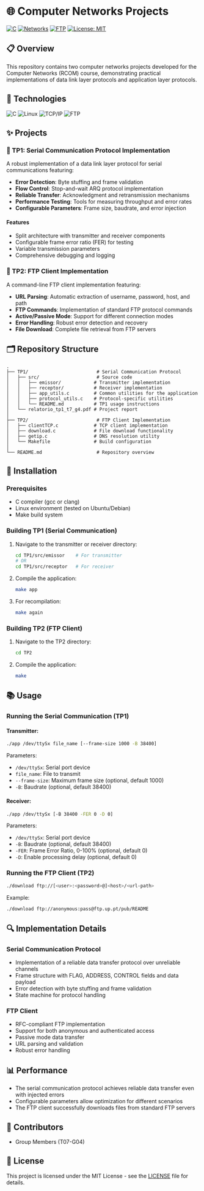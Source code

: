 # 🌐 Computer Networks Projects

[![C](https://img.shields.io/badge/C-Language-blue.svg?style=for-the-badge&logo=c&logoColor=white)](https://en.wikipedia.org/wiki/C_(programming_language))
[![Networks](https://img.shields.io/badge/Computer-Networks-orange.svg?style=for-the-badge)](https://en.wikipedia.org/wiki/Computer_network)
[![FTP](https://img.shields.io/badge/FTP-Protocol-green.svg?style=for-the-badge)](https://en.wikipedia.org/wiki/File_Transfer_Protocol)
[![License: MIT](https://img.shields.io/badge/License-MIT-yellow.svg)](LICENSE)

## 📋 Overview

This repository contains two computer networks projects developed for the Computer Networks (RCOM) course, demonstrating practical implementations of data link layer protocols and application layer protocols.

## 🔧 Technologies

![C](https://img.shields.io/badge/C-00599C?style=for-the-badge&logo=c&logoColor=white)
![Linux](https://img.shields.io/badge/Linux-FCC624?style=for-the-badge&logo=linux&logoColor=black)
![TCP/IP](https://img.shields.io/badge/TCP/IP-Protocol-blue?style=for-the-badge)
![FTP](https://img.shields.io/badge/FTP-Protocol-green?style=for-the-badge)

## ✨ Projects

### 📡 TP1: Serial Communication Protocol Implementation

A robust implementation of a data link layer protocol for serial communications featuring:

- **Error Detection**: Byte stuffing and frame validation
- **Flow Control**: Stop-and-wait ARQ protocol implementation
- **Reliable Transfer**: Acknowledgment and retransmission mechanisms
- **Performance Testing**: Tools for measuring throughput and error rates
- **Configurable Parameters**: Frame size, baudrate, and error injection

#### Features
- Split architecture with transmitter and receiver components
- Configurable frame error ratio (FER) for testing
- Variable transmission parameters
- Comprehensive debugging and logging

### 🔄 TP2: FTP Client Implementation

A command-line FTP client implementation featuring:

- **URL Parsing**: Automatic extraction of username, password, host, and path
- **FTP Commands**: Implementation of standard FTP protocol commands
- **Active/Passive Mode**: Support for different connection modes
- **Error Handling**: Robust error detection and recovery
- **File Download**: Complete file retrieval from FTP servers

## 🗂️ Repository Structure

```
.
├── TP1/                         # Serial Communication Protocol
│   ├── src/                     # Source code
│   │   ├── emissor/            # Transmitter implementation
│   │   ├── receptor/           # Receiver implementation
│   │   ├── app_utils.c         # Common utilities for the application
│   │   ├── protocol_utils.c    # Protocol-specific utilities
│   │   └── README.md           # TP1 usage instructions
│   └── relatorio_tp1_t7_g4.pdf # Project report
│
├── TP2/                         # FTP Client Implementation
│   ├── clientTCP.c             # TCP client implementation
│   ├── download.c              # File download functionality
│   ├── getip.c                 # DNS resolution utility
│   └── Makefile                # Build configuration
│
└── README.md                    # Repository overview
```

## 🚀 Installation

### Prerequisites

- C compiler (gcc or clang)
- Linux environment (tested on Ubuntu/Debian)
- Make build system

### Building TP1 (Serial Communication)

1. Navigate to the transmitter or receiver directory:
   ```bash
   cd TP1/src/emissor    # For transmitter
   # OR
   cd TP1/src/receptor   # For receiver
   ```

2. Compile the application:
   ```bash
   make app
   ```

3. For recompilation:
   ```bash
   make again
   ```

### Building TP2 (FTP Client)

1. Navigate to the TP2 directory:
   ```bash
   cd TP2
   ```

2. Compile the application:
   ```bash
   make
   ```

## 📚 Usage

### Running the Serial Communication (TP1)

#### Transmitter:
```bash
./app /dev/ttySx file_name [--frame-size 1000 -B 38400]
```
Parameters:
- `/dev/ttySx`: Serial port device
- `file_name`: File to transmit
- `--frame-size`: Maximum frame size (optional, default 1000)
- `-B`: Baudrate (optional, default 38400)

#### Receiver:
```bash
./app /dev/ttySx [-B 38400 -FER 0 -D 0]
```
Parameters:
- `/dev/ttySx`: Serial port device
- `-B`: Baudrate (optional, default 38400)
- `-FER`: Frame Error Ratio, 0-100% (optional, default 0)
- `-D`: Enable processing delay (optional, default 0)

### Running the FTP Client (TP2)

```bash
./download ftp://[<user>:<password>@]<host>/<url-path>
```

Example:
```bash
./download ftp://anonymous:pass@ftp.up.pt/pub/README
```

## 🔍 Implementation Details

### Serial Communication Protocol
- Implementation of a reliable data transfer protocol over unreliable channels
- Frame structure with FLAG, ADDRESS, CONTROL fields and data payload
- Error detection with byte stuffing and frame validation
- State machine for protocol handling

### FTP Client
- RFC-compliant FTP implementation
- Support for both anonymous and authenticated access
- Passive mode data transfer
- URL parsing and validation
- Robust error handling

## 📊 Performance

- The serial communication protocol achieves reliable data transfer even with injected errors
- Configurable parameters allow optimization for different scenarios
- The FTP client successfully downloads files from standard FTP servers

## 👥 Contributors

- Group Members (T07-G04)

## 📄 License

This project is licensed under the MIT License - see the [LICENSE](LICENSE) file for details.
